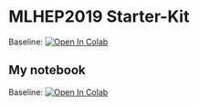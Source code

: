 # MLHEP2019 Starter-Kit


Baseline: [![Open In Colab](https://colab.research.google.com/assets/colab-badge.svg)](https://colab.research.google.com/github/SchattenGenie/mlhep2019\_2\_phase/blob/master/analysis/lhcb\_calo\_gan.ipynb)

## My notebook
Baseline: [![Open In Colab](https://colab.research.google.com/assets/colab-badge.svg)](https://colab.research.google.com/github/huebner-m/mlhep2019\_2\_phase/blob/master/analysis/lhcb\_calo\_gan\_wip.ipynb)
